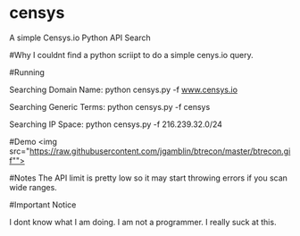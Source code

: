 # censys
A simple Censys.io Python API Search

#Why
I couldnt find a python scriipt to do a simple cenys.io query.  

#Running

Searching Domain Name:
python censys.py -f www.censys.io

Searching Generic Terms:
python censys.py -f censys

Searching IP Space:
python censys.py -f 216.239.32.0/24

#Demo
<img src="https://raw.githubusercontent.com/jgamblin/btrecon/master/btrecon.gif"">

#Notes
The API limit is pretty low so it may start throwing errors if you scan wide ranges. 

#Important Notice

I dont know what I am doing. I am not a programmer. I really suck at this. 
